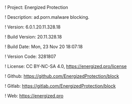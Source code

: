 ! Project: Energized Protection

! Description: ad.porn.malware blocking.

! Version: 6.0.1.20.11.328.18

! Build Version: 20.11.328.18

! Build Date: Mon, 23 Nov 20 18:07:18

! Version Code: 3281807

! License: CC BY-NC-SA 4.0, https://energized.pro/license

! Github: https://github.com/EnergizedProtection/block

! Gitlab: https://gitlab.com/EnergizedProtection/block


! Web: https://energized.pro
